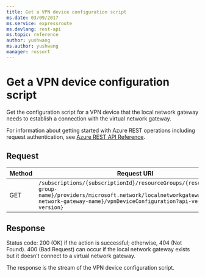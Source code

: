 ```yaml
---
title: Get a VPN device configuration script
ms.date: 03/09/2017
ms.service: expressroute
ms.devlang: rest-api
ms.topic: reference
author: yushwang
ms.author: yushwang
manager: rossort
---
```

# Get a VPN device configuration script
Get the configuration script for a VPN device that the local network gateway needs to establish a connection with the virtual network gateway.  

For information about getting started with Azure REST operations including request authentication, see [Azure REST API Reference](../../../index.md).

## Request  

|Method|Request URI|  
|------------|-----------------|  
|GET|`/subscriptions/{subscriptionId}/resourceGroups/{resource-group-name}/providers/microsoft.network/localnetworkgateways/{local-network-gateway-name}/vpnDeviceConfiguration?api-version={api-version}`|  
  
## Response  
 Status code: 200 (OK) if the action is successful; otherwise, 404 (Not Found). 400 (Bad Request) can occur if the local network gateway exists but it doesn’t connect to a virtual network gateway.  
  
 The response is the stream of the VPN device configuration script.
